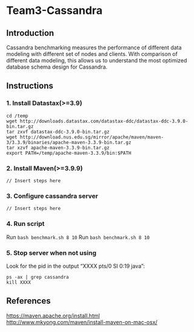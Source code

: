 # Team3-Cassandra

## Introduction
Cassandra benchmarking measures the performance of different data modeling with different set of nodes and clients. With comparison of different data modeling, this allows us to understand the most optimized database schema design for Cassandra.

## Instructions
### 1. Install Datastax(>=3.9)
```
cd /temp 
wget http://downloads.datastax.com/datastax-ddc/datastax-ddc-3.9.0-bin.tar.gz
tar zxvf datastax-ddc-3.9.0-bin.tar.gz
wget http://download.nus.edu.sg/mirror/apache/maven/maven-3/3.3.9/binaries/apache-maven-3.3.9-bin.tar.gz
tar xzvf apache-maven-3.3.9-bin.tar.gz
export PATH=/temp/apache-maven-3.3.9/bin:$PATH
```

### 2. Install Maven(>=3.9.9)
```
// Insert steps here
```

### 3. Configure cassandra server
```
// Insert steps here
```

### 4. Run script
Run `bash benchmark.sh 8 10`
Run `bash benchmark.sh 8 10`

### 5. Stop server when not using
Look for the pid in the output “XXXX pts/0    Sl     0:19 java”:
```
ps -ax | grep cassandra 
kill XXXX
```

## References
https://maven.apache.org/install.html </br>
http://www.mkyong.com/maven/install-maven-on-mac-osx/ </br>